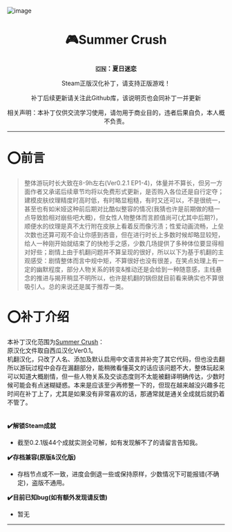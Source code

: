 ![image]()
# <p align="center">:video_game:Summer Crush</p>
**<p align="center">:cn:：夏日迷恋</p>**
<p align="center">Steam正版汉化补丁，请支持正版游戏！</p>
<p align="center">补丁后续更新请关注此Github库，该说明页也会同补丁一并更新</p>
<p align="center">相关声明：本补丁仅供交流学习使用，请勿用于商业目的，违者后果自负，本人概不负责。</p>

***

# :o:前言
> 整体游玩时长大致在8-9h左右(Ver0.2.1 EP1-4)，体量并不算长，但另一方面作者又承诺后续章节均将以免费形式更新，是否购入各位还是自行定夺；建模皮肤纹理精度时高时低，有时略显粗糙，有时又还可以，不是很统一，甚至也有如米娅这种前后期对比酷似整容的情况(我猜也许是前期做的糙一点导致脸相对崩些吧大概)，但女性人物整体而言颜值尚可(尤其中后期?)，顺便水的纹理是真不太行附在皮肤上看着反而像污渍；性爱动画流畅，上垒次数也还算可观不会让你感到吝啬，但在进行时长上多数时候却略显较短，给人一种刚开始就结束了的快枪手之感，少数几场提供了多种体位要显得相对好些；剧情上由于机翻问题并不算呈现的很好，所以以下为基于机翻的主观感受：剧情整体而言中规中矩，不算很好也没有很差，在笑点处理上有一定的幽默程度，部分人物关系的转变&推动还是会给到一种随意感，主线悬念的推进与揭开稍显不明所以，也许是机翻的锅但就目前看来确实也不算很吸引人。总的来说还是属于推荐一类。

# :o:补丁介绍
本补丁汉化范围为[Summer Crush](https://store.steampowered.com/app/2163060/Summer_Crush/)：
<br>原汉化文件取自西瓜汉化Ver0.1。<br>机翻汉化，只改了人名、添加及默认启用中文语言并补完了其它代码，但也没去翻所以游玩过程中会存在漏翻部分，能稍微看懂英文的话应该问题不大，整体玩起来可以知道大概剧情，但一些人物关系及交谈态度则不太能被翻译明确传达，少数时候可能会有点迷糊疑惑。本来是应该至少再修整一下的，但现在越来越没兴趣多花时间在补丁上了，尤其是如果没有非常喜欢的话，那通常就是通关全成就后就扔着不管了。
<br><br><br>
**:heavy_check_mark:解锁Steam成就**
- 截至0.2.1版44个成就实测全可解，如有发现解不了的请留言告知我。

**:heavy_check_mark:存档兼容(原版&汉化版)**
- 存档节点或不一致，进度会倒退一些或保持原样，少数情况下可能报错(不确定)，盗版不通用。

**:heavy_check_mark:目前已知bug(如有额外发现请反馈)**
- 暂无

***
